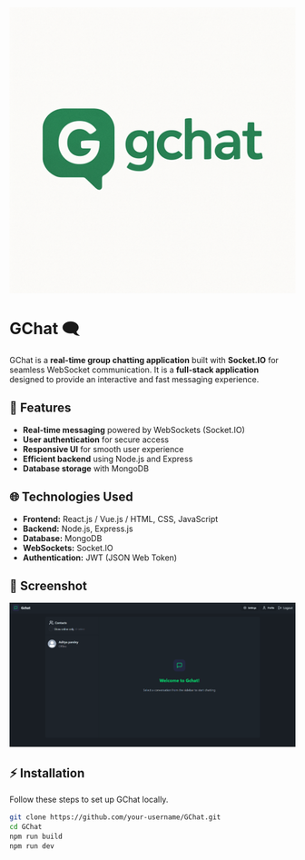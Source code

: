 ![logo](frontend/public/logo.png)

# GChat 🗨️

GChat is a **real-time group chatting application** built with **Socket.IO** for seamless WebSocket communication. It is a **full-stack application** designed to provide an interactive and fast messaging experience.

## 🚀 Features
- **Real-time messaging** powered by WebSockets (Socket.IO)
- **User authentication** for secure access
- **Responsive UI** for smooth user experience
- **Efficient backend** using Node.js and Express
- **Database storage** with MongoDB

## 🌐 Technologies Used
- **Frontend:** React.js / Vue.js / HTML, CSS, JavaScript
- **Backend:** Node.js, Express.js
- **Database:** MongoDB
- **WebSockets:** Socket.IO
- **Authentication:** JWT (JSON Web Token)

## 📸 Screenshot
![GChat](frontend/public/preview.png)

## ⚡ Installation
Follow these steps to set up GChat locally.

```sh
git clone https://github.com/your-username/GChat.git
cd GChat
npm run build
npm run dev
